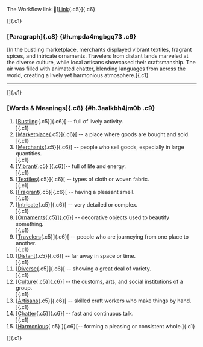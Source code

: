 The Workflow link
👏[[Link](https://www.google.com/url?q=http://www.google.com&sa=D&source=editors&ust=1756917682908865&usg=AOvVaw3fFFSjd7UsB2aQyOpN8T0R){.c5}]{.c6}

[]{.c1}

### [Paragraph]{.c8} {#h.mpda4mgbgq73 .c9}

[In the bustling marketplace, merchants displayed vibrant textiles,
fragrant spices, and intricate ornaments. Travelers from distant lands
marveled at the diverse culture, while local artisans showcased their
craftsmanship. The air was filled with animated chatter, blending
languages from across the world, creating a lively yet harmonious
atmosphere.]{.c1}

------------------------------------------------------------------------

[]{.c1}

### [Words & Meanings]{.c8} {#h.3aalkbh4jm0b .c9}

1.  [[Bustling](https://www.google.com/url?q=http://www.google.com&sa=D&source=editors&ust=1756917682909977&usg=AOvVaw2oM2ojcoBqMfy43jP9171e){.c5}]{.c6}[ --
    full of lively activity.\
    ]{.c1}
2.  [[Marketplace](https://www.google.com/url?q=http://www.google.com&sa=D&source=editors&ust=1756917682910149&usg=AOvVaw1ymRawxiBy3gbT4wSMgxm8){.c5}]{.c6}[ --
    a place where goods are bought and sold.\
    ]{.c1}
3.  [[Merchants](https://www.google.com/url?q=http://www.google.com&sa=D&source=editors&ust=1756917682910304&usg=AOvVaw38o1ACHImCtAlWLH9xvadv){.c5}]{.c6}[ --
    people who sell goods, especially in large quantities.\
    ]{.c1}
4.  [[Vibrant](https://www.google.com/url?q=http://www.google.com&sa=D&source=editors&ust=1756917682910454&usg=AOvVaw1m4btEdocjGzIQBcRdNieV){.c5}
    ]{.c6}[-- full of life and energy.\
    ]{.c1}
5.  [[Textiles](https://www.google.com/url?q=http://www.google.com&sa=D&source=editors&ust=1756917682910574&usg=AOvVaw3-XuvKIFwCFnW8543nkKOI){.c5}]{.c6}[ --
    types of cloth or woven fabric.\
    ]{.c1}
6.  [[Fragrant](https://www.google.com/url?q=http://www.google.com&sa=D&source=editors&ust=1756917682910694&usg=AOvVaw0JCwCzyG5IwEuVu25-VbkW){.c5}]{.c6}[ --
    having a pleasant smell.\
    ]{.c1}
7.  [[Intricate](https://www.google.com/url?q=http://www.google.com&sa=D&source=editors&ust=1756917682910865&usg=AOvVaw1oKDWHTw54zfN9Yer16NfT){.c5}]{.c6}[ --
    very detailed or complex.\
    ]{.c1}
8.  [[Ornaments](https://www.google.com/url?q=http://www.google.com&sa=D&source=editors&ust=1756917682911090&usg=AOvVaw3iV9rpo9hKmrqAISpB4DXz){.c5}]{.c6}[ --
    decorative objects used to beautify something.\
    ]{.c1}
9.  [[Travelers](https://www.google.com/url?q=http://www.google.com&sa=D&source=editors&ust=1756917682911260&usg=AOvVaw1EJifoCUGV-tNzW4dmw2jm){.c5}]{.c6}[ --
    people who are journeying from one place to another.\
    ]{.c1}
10. [[Distant](https://www.google.com/url?q=http://www.google.com&sa=D&source=editors&ust=1756917682911410&usg=AOvVaw0gLBqrTwljLkSyN58gLt4G){.c5}]{.c6}[ --
    far away in space or time.\
    ]{.c1}
11. [[Diverse](https://www.google.com/url?q=http://www.google.com&sa=D&source=editors&ust=1756917682911552&usg=AOvVaw1Ce1uF0WTjJOJWQsBQRVug){.c5}]{.c6}[ --
    showing a great deal of variety.\
    ]{.c1}
12. [[Culture](https://www.google.com/url?q=http://www.google.com&sa=D&source=editors&ust=1756917682911782&usg=AOvVaw2Daxhd03tfHkbyh_2XQBCr){.c5}]{.c6}[ --
    the customs, arts, and social institutions of a group.\
    ]{.c1}
13. [[Artisans](https://www.google.com/url?q=http://www.google.com&sa=D&source=editors&ust=1756917682912060&usg=AOvVaw0sw9D_aIXcNoRkJ_o0rnmq){.c5}]{.c6}[ --
    skilled craft workers who make things by hand.\
    ]{.c1}
14. [[Chatter](https://www.google.com/url?q=http://www.google.com&sa=D&source=editors&ust=1756917682912268&usg=AOvVaw2JI4M0mB04XGUht1Wvz-CP){.c5}]{.c6}[ --
    fast and continuous talk.\
    ]{.c1}
15. [[Harmonious](https://www.google.com/url?q=http://www.google.com&sa=D&source=editors&ust=1756917682912404&usg=AOvVaw2eW2cdM96V-clrx56vtRjc){.c5}
    ]{.c6}[-- forming a pleasing or consistent whole.]{.c1}

[]{.c1}

